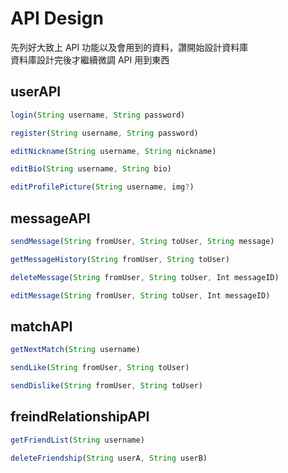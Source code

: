 # API Design
先列好大致上 API 功能以及會用到的資料，讚開始設計資料庫  
資料庫設計完後才繼續微調 API 用到東西

## userAPI
```js
login(String username, String password)

register(String username, String password)

editNickname(String username, String nickname)

editBio(String username, String bio)

editProfilePicture(String username, img?)
```

## messageAPI
```js
sendMessage(String fromUser, String toUser, String message)

getMessageHistory(String fromUser, String toUser)

deleteMessage(String fromUser, String toUser, Int messageID)

editMessage(String fromUser, String toUser, Int messageID)
```

## matchAPI
```js
getNextMatch(String username)

sendLike(String fromUser, String toUser)

sendDislike(String fromUser, String toUser)

```

## freindRelationshipAPI
```js
getFriendList(String username)

deleteFriendship(String userA, String userB)
```